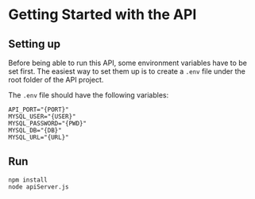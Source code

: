 # Getting Started with the API

## Setting up
Before being able to run this API, some environment variables have to be set first. The easiest way to set them up is to create a `.env` file under the root folder of the API project.

The `.env` file should have the following variables:

```
API_PORT="{PORT}"
MYSQL_USER="{USER}"
MYSQL_PASSWORD="{PWD}"
MYSQL_DB="{DB}"
MYSQL_URL="{URL}"
```

## Run
```
npm install
node apiServer.js
```